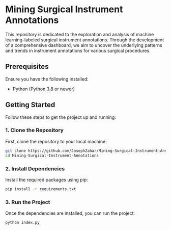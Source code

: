 # Mining Surgical Instrument Annotations
This repository is dedicated to the exploration and analysis of machine learning-labeled surgical instrument annotations. Through the development of a comprehensive dashboard, we aim to uncover the underlying patterns and trends in instrument annotations for various surgical procedures. 


## Prerequisites
Ensure you have the following installed:
- Python (Python 3.8 or newer)

## Getting Started
Follow these steps to get the project up and running:

### 1. Clone the Repository
First, clone the repository to your local machine:

```bash
git clone https://github.com/JosephZahar/Mining-Surgical-Instrument-Annotations.git
cd Mining-Surgical-Instrument-Annotations
```

### 2. Install Dependencies
Install the required packages using pip:

```bash
pip install -r requirements.txt
```

### 3. Run the Project
Once the dependencies are installed, you can run the project:

```bash
python index.py
```
